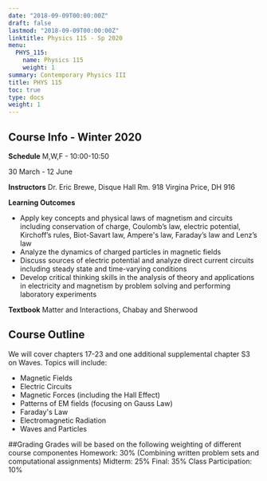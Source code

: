 ```yaml
---
date: "2018-09-09T00:00:00Z"
draft: false
lastmod: "2018-09-09T00:00:00Z"
linktitle: Physics 115 - Sp 2020
menu:
  PHYS_115:
    name: Physics 115
    weight: 1
summary: Contemporary Physics III
title: PHYS 115
toc: true
type: docs
weight: 1
---
```


## Course Info - Winter 2020
**Schedule**
M,W,F - 10:00-10:50

30 March - 12 June

**Instructors**
Dr. Eric Brewe, Disque Hall Rm. 918
Virgina Price, DH 916

**Learning Outcomes**
* Apply key concepts and physical laws of magnetism and circuits including conservation of charge, Coulomb’s law, electric potential, Kirchoff’s rules, Biot-Savart law, Ampere's law, Faraday’s law and Lenz’s law
* Analyze the dynamics of charged particles in magnetic fields
* Discuss sources of electric potential and analyze direct current circuits including steady state and time-varying conditions
* Develop critical thinking skills in the analysis of theory and applications in electricity and magnetism by problem solving and performing laboratory experiments

**Textbook**
Matter and Interactions, Chabay and Sherwood




## Course Outline
We will cover chapters 17-23 and one additional supplemental chapter S3 on Waves. Topics will include:
* Magnetic Fields
* Electric Circuits
* Magnetic Forces (including the Hall Effect)
* Patterns of EM fields (focusing on Gauss Law)
* Faraday's Law
* Electromagnetic Radiation
* Waves and Particles

##Grading
Grades will be based on the following weighting of different course componentes
Homework: 30% (Combining written problem sets and computational assignments)
Midterm: 25% 
Final: 35%
Class Participation: 10%





